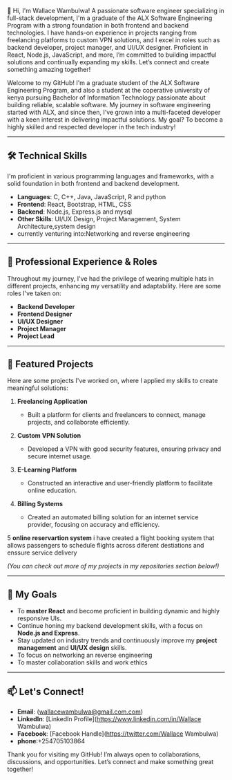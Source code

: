 👋 Hi, I'm Wallace Wambulwa!
A passionate software engineer specializing in full-stack development, I'm a graduate of the ALX Software Engineering Program with a strong foundation in both frontend and backend technologies. I have hands-on experience in projects ranging from freelancing platforms to custom VPN solutions, and I excel in roles such as backend developer, project manager, and UI/UX designer. Proficient in React, Node.js, JavaScript, and more, I’m committed to building impactful solutions and continually expanding my skills. Let’s connect and create something amazing together!


Welcome to my GitHub! I'm a graduate student of the ALX Software Engineering Program, and also a student at the coperative university of kenya pursuing Bachelor of Information Technology
passionate about building reliable, scalable software. My journey in software engineering started with ALX, and since then, I’ve grown into a multi-faceted developer with a keen interest in delivering impactful solutions. My goal? To become a highly skilled and respected developer in the tech industry!

---

## 🛠️ Technical Skills
I'm proficient in various programming languages and frameworks, with a solid foundation in both frontend and backend development.

- **Languages**: C, C++, Java, JavaScript, R and python
- **Frontend**: React, Bootstrap, HTML, CSS
- **Backend**: Node.js, Express.js and mysql
- **Other Skills**: UI/UX Design, Project Management, System Architecture,system design
- currently venturing into:Networking and reverse engineering

---

## 💼 Professional Experience & Roles
Throughout my journey, I've had the privilege of wearing multiple hats in different projects, enhancing my versatility and adaptability. Here are some roles I've taken on:

- **Backend Developer**
- **Frontend Designer**
- **UI/UX Designer**
- **Project Manager**
- **Project Lead**

---

## 🌟 Featured Projects
Here are some projects I've worked on, where I applied my skills to create meaningful solutions:

1. **Freelancing Application**
   - Built a platform for clients and freelancers to connect, manage projects, and collaborate efficiently.

2. **Custom VPN Solution**
   - Developed a VPN with good security features, ensuring privacy and secure internet usage.

3. **E-Learning Platform**
   - Constructed an interactive and user-friendly platform to facilitate online education.

4. **Billing Systems**
   - Created an automated billing solution for an internet service provider, focusing on accuracy and efficiency.
  
5 **online reservartion system**
    i have created a flight booking system that allows passengers to schedule flights across diferent destiations and enssure service delivery

*(You can check out more of my projects in my repositories section below!)*

---

## 🎯 My Goals
- To **master React** and become proficient in building dynamic and highly responsive UIs.
- Continue honing my backend development skills, with a focus on **Node.js and Express**.
- Stay updated on industry trends and continuously improve my **project management** and **UI/UX design** skills.
- To focus on networking an reverse engineering
- To master collaboration skills and work ethics

---


## 📫 Let's Connect!
- **Email**: (wallacewambulwa@gmail.com.com)
- **LinkedIn**: [LinkedIn Profile](https://www.linkedin.com/in/Wallace Wambulwa)
- **Facebook**: [Facebook Handle](https://twitter.com/Wallace Wambulwa)
- **phone**:+254705103864

Thank you for visiting my GitHub! I’m always open to collaborations, discussions, and opportunities. Let’s connect and make something great together!
